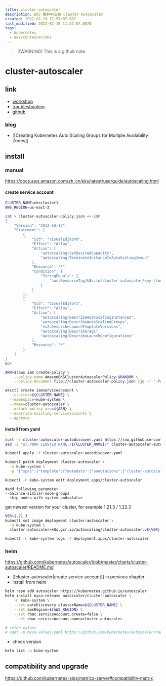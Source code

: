 ```yaml
---
title: cluster-autoscaler
description: EKS 集群中安装 Cluster Autoscaler
created: 2022-02-19 11:57:07.687
last_modified: 2022-02-19 11:57:07.6870
tags:
  - kubernetes
  - aws/container/eks
---
```

> [!WARNING] This is a github note

# cluster-autoscaler

## link

- [workshop](https://www.eksworkshop.com/beginner/080_scaling/deploy_ca/)
- [troubleshooting](https://github.com/kubernetes/autoscaler/issues/1607#issuecomment-842038913)
- [github](https://github.com/kubernetes/autoscaler/tree/master)

### blog

- [[Creating Kubernetes Auto Scaling Groups for Multiple Availability Zones]]

## install
### manual

https://docs.aws.amazon.com/zh_cn/eks/latest/userguide/autoscaling.html

#### create service account

```sh
CLUSTER_NAME=ekscluster1
AWS_REGION=us-east-2

cat > cluster-autoscaler-policy.json <<-EOF
{
    "Version": "2012-10-17",
    "Statement": [
        {
            "Sid": "VisualEditor0",
            "Effect": "Allow",
            "Action": [
                "autoscaling:SetDesiredCapacity",
                "autoscaling:TerminateInstanceInAutoScalingGroup"
            ],
            "Resource": "*",
            "Condition": {
                "StringEquals": {
                    "aws:ResourceTag/k8s.io/cluster-autoscaler/<my-cluster>": "owned"
                }
            }
        },
        {
            "Sid": "VisualEditor1",
            "Effect": "Allow",
            "Action": [
                "autoscaling:DescribeAutoScalingInstances",
                "autoscaling:DescribeAutoScalingGroups",
                "ec2:DescribeLaunchTemplateVersions",
                "autoscaling:DescribeTags",
                "autoscaling:DescribeLaunchConfigurations"
            ],
            "Resource": "*"
        }
    ]
}
EOF

ARN=$(aws iam create-policy \
    --policy-name AmazonEKSClusterAutoscalerPolicy-$RANDOM \
    --policy-document file://cluster-autoscaler-policy.json |jq -r '.Policy.Arn')

eksctl create iamserviceaccount \
  --cluster=${CLUSTER_NAME} \
  --namespace=kube-system \
  --name=cluster-autoscaler \
  --attach-policy-arn=${ARN} \
  --override-existing-serviceaccounts \
  --approve
```

#### install from yaml
```sh
curl -o cluster-autoscaler-autodiscover.yaml https://raw.githubusercontent.com/kubernetes/autoscaler/master/cluster-autoscaler/cloudprovider/aws/examples/cluster-autoscaler-autodiscover.yaml
sed -i "s/.YOUR CLUSTER NAME./${CLUSTER_NAME}/" cluster-autoscaler-autodiscover.yaml

kubectl apply -f cluster-autoscaler-autodiscover.yaml

kubectl patch deployment cluster-autoscaler \
  -n kube-system \
  -p '{"spec":{"template":{"metadata":{"annotations":{"cluster-autoscaler.kubernetes.io/safe-to-evict": "false"}}}}}'

```

```sh
kubectl -n kube-system edit deployment.apps/cluster-autoscaler
```

```
#add following parameter
--balance-similar-node-groups
--skip-nodes-with-system-pods=false
```

get newest version for your cluster, for example 1.21.3 / 1.22.3
```sh
VER=1.21.3
kubectl set image deployment cluster-autoscaler \
  -n kube-system \
  cluster-autoscaler=k8s.gcr.io/autoscaling/cluster-autoscaler:v${VER}
```

```sh
kubectl -n kube-system logs -f deployment.apps/cluster-autoscaler
```

### helm
https://github.com/kubernetes/autoscaler/blob/master/charts/cluster-autoscaler/README.md

- [[cluster-autoscaler|create service account]] in previous chapter
- install from helm
```sh
helm repo add autoscaler https://kubernetes.github.io/autoscaler
helm install myca-release autoscaler/cluster-autoscaler \
    -n kube-system \
    --set autoDiscovery.clusterName=${CLUSTER_NAME} \
    --set awsRegion=${AWS_REGION} \
    --set rbac.serviceAccount.create=false \
    --set rbac.serviceAccount.name=cluster-autoscaler

# refer values
# wget -O myca-values.yaml https://github.com/kubernetes/autoscaler/raw/master/charts/cluster-autoscaler/values.yaml

```

- check version
```sh
helm list -n kube-system

```


## compatibility and upgrade

https://github.com/kubernetes-sigs/metrics-server#compatibility-matrix


